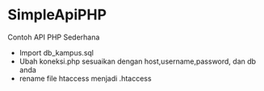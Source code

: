 # SimpleApiPHP
Contoh API PHP Sederhana

- Import db_kampus.sql
- Ubah koneksi.php sesuaikan dengan host,username,password, dan db anda
- rename file htaccess menjadi .htaccess

